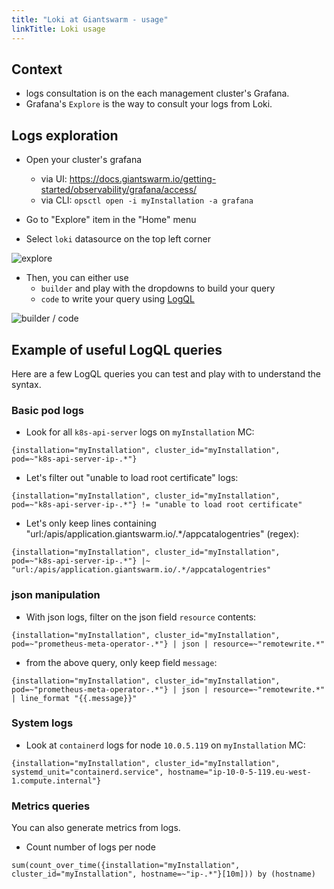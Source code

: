```yaml
---
title: "Loki at Giantswarm - usage"
linkTitle: Loki usage
---
```


## Context

* logs consultation is on the each management cluster's Grafana.
* Grafana's `Explore` is the way to consult your logs from Loki.

## Logs exploration

* Open your cluster's grafana
  * via UI: https://docs.giantswarm.io/getting-started/observability/grafana/access/
  * via CLI: `opsctl open -i myInstallation -a grafana`

* Go to "Explore" item in the "Home" menu
* Select `loki` datasource on the top left corner

![explore](../lokidoc-explore.png)

* Then, you can either use
   * `builder` and play with the dropdowns to build your query
   * `code` to write your query using [LogQL](https://grafana.com/docs/loki/latest/logql/)

![builder / code](../lokidoc-builder-code.png)

## Example of useful LogQL queries

Here are a few LogQL queries you can test and play with to understand the syntax.

### Basic pod logs

* Look for all `k8s-api-server` logs on `myInstallation` MC:
```
{installation="myInstallation", cluster_id="myInstallation", pod=~"k8s-api-server-ip-.*"}
```

* Let's filter out "unable to load root certificate" logs:
```
{installation="myInstallation", cluster_id="myInstallation", pod=~"k8s-api-server-ip-.*"} != "unable to load root certificate"
```

* Let's only keep lines containing "url:/apis/application.giantswarm.io/.*/appcatalogentries" (regex):
```
{installation="myInstallation", cluster_id="myInstallation", pod=~"k8s-api-server-ip-.*"} |~ "url:/apis/application.giantswarm.io/.*/appcatalogentries"
```

### json manipulation

* With json logs, filter on the json field `resource` contents:
```
{installation="myInstallation", cluster_id="myInstallation", pod=~"prometheus-meta-operator-.*"} | json | resource=~"remotewrite.*"
```

* from the above query, only keep field `message`:
```
{installation="myInstallation", cluster_id="myInstallation", pod=~"prometheus-meta-operator-.*"} | json | resource=~"remotewrite.*" | line_format "{{.message}}"
```

### System logs

* Look at `containerd` logs for node `10.0.5.119` on `myInstallation` MC:
```
{installation="myInstallation", cluster_id="myInstallation", systemd_unit="containerd.service", hostname="ip-10-0-5-119.eu-west-1.compute.internal"}
```

### Metrics queries

You can also generate metrics from logs.

* Count number of logs per node
```
sum(count_over_time({installation="myInstallation", cluster_id="myInstallation", hostname=~"ip-.*"}[10m])) by (hostname)
```
